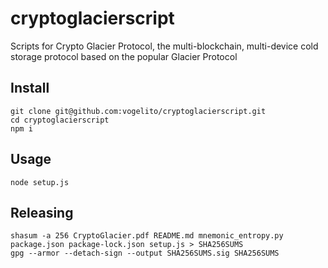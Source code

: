 # cryptoglacierscript
Scripts for Crypto Glacier Protocol, the multi-blockchain, multi-device cold storage protocol based on the popular Glacier Protocol

## Install

```
git clone git@github.com:vogelito/cryptoglacierscript.git
cd cryptoglacierscript
npm i
```

## Usage
```
node setup.js
```

## Releasing
```
shasum -a 256 CryptoGlacier.pdf README.md mnemonic_entropy.py package.json package-lock.json setup.js > SHA256SUMS
gpg --armor --detach-sign --output SHA256SUMS.sig SHA256SUMS
```
